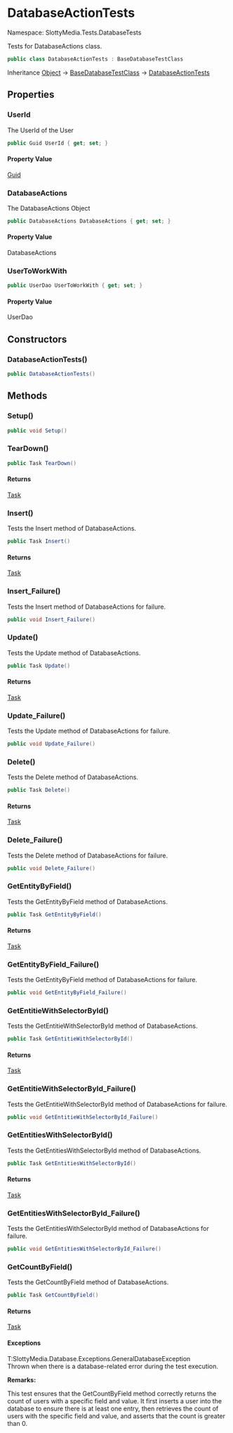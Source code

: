 # DatabaseActionTests

Namespace: SlottyMedia.Tests.DatabaseTests

Tests for DatabaseActions class.

```csharp
public class DatabaseActionTests : BaseDatabaseTestClass
```

Inheritance [Object](https://docs.microsoft.com/en-us/dotnet/api/system.object) → [BaseDatabaseTestClass](./slottymedia.tests.databasetests.basedatabasetestclass.md) → [DatabaseActionTests](./slottymedia.tests.databasetests.databaseactiontests.md)

## Properties

### **UserId**

The UserId of the User

```csharp
public Guid UserId { get; set; }
```

#### Property Value

[Guid](https://docs.microsoft.com/en-us/dotnet/api/system.guid)<br>

### **DatabaseActions**

The DatabaseActions Object

```csharp
public DatabaseActions DatabaseActions { get; set; }
```

#### Property Value

DatabaseActions<br>

### **UserToWorkWith**

```csharp
public UserDao UserToWorkWith { get; set; }
```

#### Property Value

UserDao<br>

## Constructors

### **DatabaseActionTests()**

```csharp
public DatabaseActionTests()
```

## Methods

### **Setup()**

```csharp
public void Setup()
```

### **TearDown()**

```csharp
public Task TearDown()
```

#### Returns

[Task](https://docs.microsoft.com/en-us/dotnet/api/system.threading.tasks.task)<br>

### **Insert()**

Tests the Insert method of DatabaseActions.

```csharp
public Task Insert()
```

#### Returns

[Task](https://docs.microsoft.com/en-us/dotnet/api/system.threading.tasks.task)<br>

### **Insert_Failure()**

Tests the Insert method of DatabaseActions for failure.

```csharp
public void Insert_Failure()
```

### **Update()**

Tests the Update method of DatabaseActions.

```csharp
public Task Update()
```

#### Returns

[Task](https://docs.microsoft.com/en-us/dotnet/api/system.threading.tasks.task)<br>

### **Update_Failure()**

Tests the Update method of DatabaseActions for failure.

```csharp
public void Update_Failure()
```

### **Delete()**

Tests the Delete method of DatabaseActions.

```csharp
public Task Delete()
```

#### Returns

[Task](https://docs.microsoft.com/en-us/dotnet/api/system.threading.tasks.task)<br>

### **Delete_Failure()**

Tests the Delete method of DatabaseActions for failure.

```csharp
public void Delete_Failure()
```

### **GetEntityByField()**

Tests the GetEntityByField method of DatabaseActions.

```csharp
public Task GetEntityByField()
```

#### Returns

[Task](https://docs.microsoft.com/en-us/dotnet/api/system.threading.tasks.task)<br>

### **GetEntityByField_Failure()**

Tests the GetEntityByField method of DatabaseActions for failure.

```csharp
public void GetEntityByField_Failure()
```

### **GetEntitieWithSelectorById()**

Tests the GetEntitieWithSelectorById method of DatabaseActions.

```csharp
public Task GetEntitieWithSelectorById()
```

#### Returns

[Task](https://docs.microsoft.com/en-us/dotnet/api/system.threading.tasks.task)<br>

### **GetEntitieWithSelectorById_Failure()**

Tests the GetEntitieWithSelectorById method of DatabaseActions for failure.

```csharp
public void GetEntitieWithSelectorById_Failure()
```

### **GetEntitiesWithSelectorById()**

Tests the GetEntitiesWithSelectorById method of DatabaseActions.

```csharp
public Task GetEntitiesWithSelectorById()
```

#### Returns

[Task](https://docs.microsoft.com/en-us/dotnet/api/system.threading.tasks.task)<br>

### **GetEntitiesWithSelectorById_Failure()**

Tests the GetEntitiesWithSelectorById method of DatabaseActions for failure.

```csharp
public void GetEntitiesWithSelectorById_Failure()
```

### **GetCountByField()**

Tests the GetCountByField method of DatabaseActions.

```csharp
public Task GetCountByField()
```

#### Returns

[Task](https://docs.microsoft.com/en-us/dotnet/api/system.threading.tasks.task)<br>

#### Exceptions

T:SlottyMedia.Database.Exceptions.GeneralDatabaseException<br>
Thrown when there is a database-related error during the test execution.

**Remarks:**

This test ensures that the GetCountByField method correctly returns the count of users
 with a specific field and value. It first inserts a user into the database to ensure
 there is at least one entry, then retrieves the count of users with the specific field
 and value, and asserts that the count is greater than 0.
